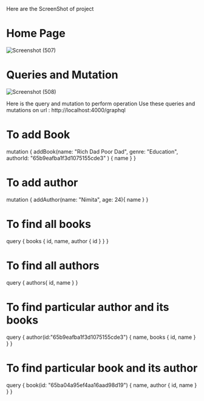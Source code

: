 Here are the ScreenShot of project

# Home Page
![Screenshot (507)](https://github.com/Smishra-solveda/GraphQL-Bookify/assets/133752093/78439f1d-bd3a-439e-9deb-e2ee2d24aed7)

# Queries and Mutation
![Screenshot (508)](https://github.com/Smishra-solveda/GraphQL-Bookify/assets/133752093/9c0e8e6b-e4e1-4614-9a25-725d7352cc2d)


Here is the query and mutation to perform operation
Use these queries and mutations on url : http://localhost:4000/graphql



# To add Book
 mutation {
   addBook(name: "Rich Dad Poor Dad", genre: "Education", authorId: "65b9eafba1f3d1075155cde3" ) {
     name
   }
 }

# To add author
 mutation {
   addAuthor(name: "Nimita", age: 24){
     name
   }
 }

# To find all books
 query {
   books {
     id,
     name,
     author {
       id
     }
   }
 }

# To find all authors
 query {
   authors{
     id,
     name
   }
 }

# To find particular author and its books
 query {
   author(id:"65b9eafba1f3d1075155cde3") {
     name,
     books {
       id,
       name
     }
   }
 }

# To find particular book and its author
  query {
    book(id: "65ba04a95ef4aa16aad98d19") {
 		name,
     author {
       id,
       name
     }
 	}
 }
